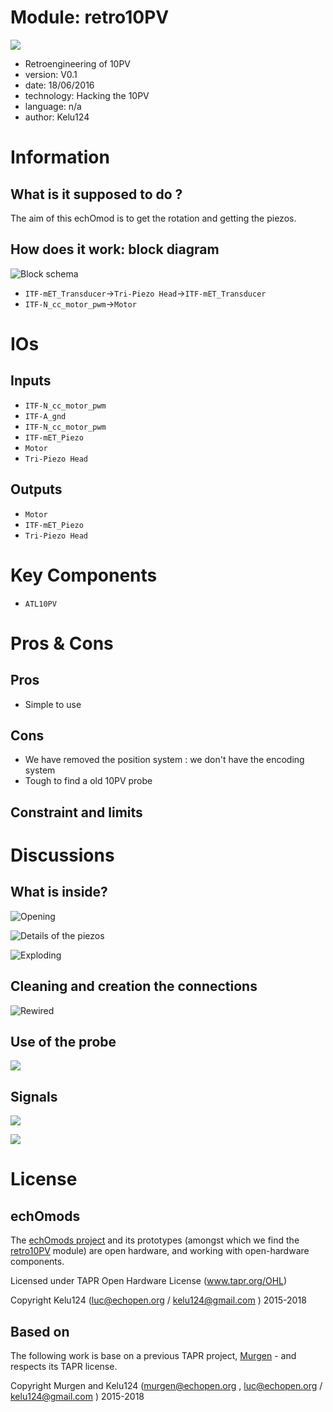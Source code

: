 # Module: retro10PV

![](/retro10PV/viewme.png)

* Retroengineering of 10PV
* version: V0.1
* date: 18/06/2016
* technology: Hacking the 10PV
* language: n/a
* author: Kelu124

# Information

## What is it supposed to do ?

The aim of this echOmod is to get the rotation and getting the piezos.

## How does it work: block diagram

![Block schema](source/blocks.png)

* `ITF-mET_Transducer`->`Tri-Piezo Head`->`ITF-mET_Transducer`
* `ITF-N_cc_motor_pwm`->`Motor`

# IOs

## Inputs

* `ITF-N_cc_motor_pwm`
* `ITF-A_gnd`
* `ITF-N_cc_motor_pwm`
* `ITF-mET_Piezo`
* `Motor`
* `Tri-Piezo Head`

## Outputs

* `Motor`
* `ITF-mET_Piezo`
* `Tri-Piezo Head`

# Key Components

* `ATL10PV`

# Pros & Cons

## Pros

* Simple to use


## Cons

* We have removed the position system : we don't have the encoding system
* Tough to find a old 10PV probe

## Constraint and limits

# Discussions

## What is inside?

![Opening](/retro10PV/images/IMG_2405.JPG)

![Details of the piezos](/retro10PV/images/IMG_2401.JPG)

![Exploding](/retro10PV/images/20160307_213105_HDR.jpg)

## Cleaning and creation the connections


![Rewired](/retro10PV/images/DSC_0683.JPG)

## Use of the probe

![](/retro10PV/images/DSC_0682.JPG)

## Signals

![](/retro10PV/images/DSC_0680.JPG)

![](/retro10PV/images/DSC_0681.JPG)

# License

## echOmods 

The [echOmods project](https://github.com/kelu124/echomods) and its prototypes (amongst which we find the [retro10PV](/retro10PV/) module) are open hardware, and working with open-hardware components.

Licensed under TAPR Open Hardware License (www.tapr.org/OHL)

Copyright Kelu124 (luc@echopen.org / kelu124@gmail.com ) 2015-2018

## Based on 

The following work is base on a previous TAPR project, [Murgen](https://github.com/kelu124/murgen-dev-kit) - and respects its TAPR license.

Copyright Murgen and Kelu124 (murgen@echopen.org , luc@echopen.org / kelu124@gmail.com ) 2015-2018
